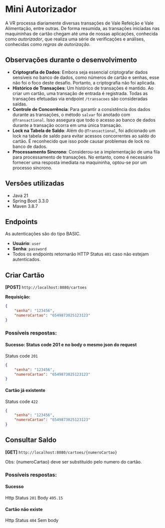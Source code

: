 # Mini Autorizador

A VR processa diariamente diversas transações de Vale Refeição e Vale Alimentação, entre outras. De forma resumida, as transações iniciadas nas maquininhas de cartão chegam até uma de nossas aplicações, conhecida como *autorizador*, que realiza uma série de verificações e análises, conhecidas como *regras de autorização*.

## Observações durante o desenvolvimento

- **Criptografia de Dados**: Embora seja essencial criptografar dados sensíveis no banco de dados, como números de cartão e senhas, esse não foi o foco deste desafio. Portanto, a criptografia não foi aplicada.
- **Histórico de Transações**: Um histórico de transações é mantido. Ao criar um cartão, uma transação de entrada é registrada. Todas as transações efetuadas via endpoint `/transacoes` são consideradas saídas.
- **Controle de Concorrência**: Para garantir a consistência dos dados durante as transações, o método `salvar` foi anotado com `@Transactional`. Isso assegura que todo o acesso ao banco de dados durante a transação ocorra em uma única transação.
- **Lock na Tabela de Saldo**: Além do `@Transactional`, foi adicionado um lock na tabela de saldo para evitar acessos concorrentes ao saldo do cartão. É reconhecido que isso pode causar problemas de lock no banco de dados.
- **Processamento Síncrono**: Considerou-se a implementação de uma fila para processamento de transações. No entanto, como é necessário fornecer uma resposta imediata na maquininha, optou-se por um processo síncrono.

## Versões utilizadas
- Java 21
- Spring Boot 3.3.0
- Maven 3.8.7

## Endpoints

As autenticações são do tipo BASIC.

- **Usuário**: `user`
- **Senha**: `password`
- Todos os endpoints retornarão HTTP Status `401` caso não estejam autenticados.

## Criar Cartão

**[POST]** `http://localhost:8080/cartoes`

**Requisição:**
```json
{
    "senha": "123456",
    "numeroCartao": "6549873025123123"
}
```

### Possíveis respostas:
#### Sucesso: Status code 201 e no body o mesmo json do request
Status code `201`
```json
{
    "senha": "123456",
    "numeroCartao": "6549873025123123"
}
```

#### Cartão já existente
Status code `422`
```json
{
    "senha": "123456",
    "numeroCartao": "6549873025123123"
}
```

## Consultar Saldo

**[GET]** `http://localhost:8080/cartoes/{numeroCartao}`

Obs: {numeroCartao} deve ser substituído pelo numero do cartão.

### Possíveis respostas:
#### Sucesso
Http Status `201`
Body `495.15`

#### Cartão não existe
Http Status `404`
Sem body